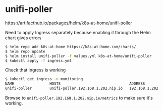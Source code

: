 # unifi-poller
https://artifacthub.io/packages/helm/k8s-at-home/unifi-poller

Need to apply Ingress separately because enabling it through the Helm chart gives errors
```bash
$ helm repo add k8s-at-home https://k8s-at-home.com/charts/
$ helm repo update
$ helm install unifi-poller -f values.yml k8s-at-home/unifi-poller
$ kubectl apply -f ingress.yml
```
Check that ingress is working
```bash
$ kubectl get ingress -n monitoring
NAME                HOSTS                               ADDRESS         PORTS     AGE
unifi-poller        unifi-poller.192.168.1.202.nip.io   192.168.1.202   80, 443   76m
```
Browse to `unifi-poller.192.168.1.202.nip.io/metrics` to make sure it's working.

